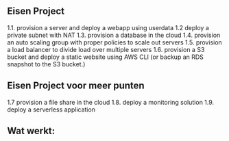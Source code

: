 ## Eisen Project
1.1. provision a server and deploy a webapp using userdata
1.2  deploy a private subnet with NAT 
1.3. provision a database in the cloud
1.4. provision an auto scaling group with proper policies to scale out servers
1.5. provision a load balancer to divide load over multiple servers
1.6. provision a S3 bucket and deploy a static website using AWS CLI (or backup an RDS snapshot to the S3 bucket.)

## Eisen Project voor meer punten
1.7  provision a file share in the cloud
1.8. deploy a monitoring solution
1.9. deploy a serverless application

## Wat werkt:
